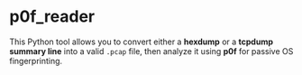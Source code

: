 # p0f_reader
This Python tool allows you to convert either a **hexdump** or a **tcpdump summary line** into a valid `.pcap` file, then analyze it using **p0f** for passive OS fingerprinting.
